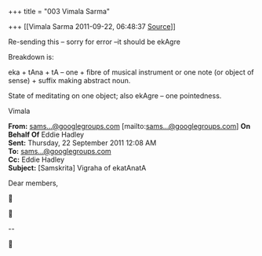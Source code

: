 +++
title = "003 Vimala Sarma"

+++
[[Vimala Sarma	2011-09-22, 06:48:37 [Source](https://groups.google.com/g/samskrita/c/Z_ZxbgLq2tI)]]



Re-sending this – sorry for error –it should be ekAgre

Breakdown is:

eka + tAna + tA – one + fibre of musical instrument or one note (or object of sense) + suffix making abstract noun.

State of meditating on one object; also ekAgre – one pointedness.

Vimala





**From:** [sams...@googlegroups.com]() \[mailto:[sams...@googlegroups.com]()\] **On Behalf Of** Eddie Hadley  
**Sent:** Thursday, 22 September 2011 12:08 AM  
**To:** [sams...@googlegroups.com]()  
**Cc:** Eddie Hadley  
**Subject:** \[Samskrita\] Vigraha of ekatAnatA



Dear members,





--  



